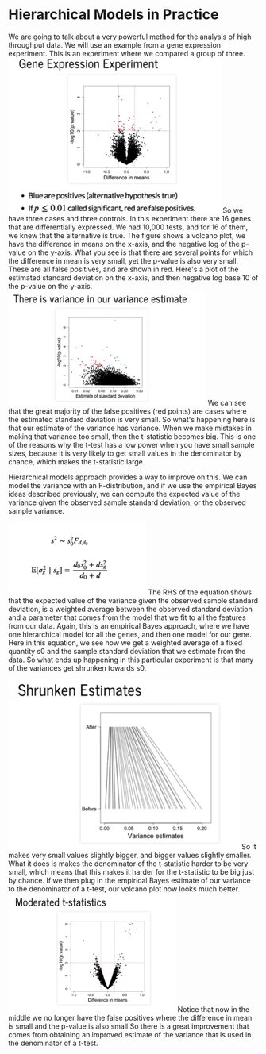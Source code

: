 Hierarchical Models in Practice
================

We are going to talk about a very powerful method for the analysis of high throughput data. We will use an example from a gene expression experiment. This is an experiment where we compared a group of three.
![experiment](experiment.png)
So we have three cases and three controls. In this experiment there are 16 genes that are differentially expressed. We had 10,000 tests, and for 16 of them, we knew that the alternative is true. The figure shows a volcano plot, we have the difference in means on the x-axis, and the negative log of the p-value on the y-axis. What you see is that there are several points for which the difference in mean is very small, yet the p-value is also very small. These are all false positives, and are shown in red.
Here's a plot of the estimated standard deviation on the x-axis, and then negative log base 10 of the p-value on the y-axis.
![variance](variance.png)
We can see that the great majority of the false positives (red points) are cases where the estimated standard deviation is very small. So what's happening here is that our estimate of the variance has variance. When we make mistakes in making that variance too small, then the t-statistic becomes big. This is one of the reasons why the t-test has a low power when you have small sample sizes, because it is very likely to get small values in the denominator by chance, which makes the t-statistic large.

Hierarchical models approach provides a way to improve on this. We can model the variance with an F-distribution, and if we use the empirical Bayes ideas described previously, we can compute the expected value of the variance given the observed sample standard deviation, or the observed sample variance.

![hierarchicalvar](hierarchicalvar.png)
The RHS of the equation shows that the expected value of the variance given the observed sample standard deviation, is a weighted average between the observed standard deviation and a parameter that comes from the model that we fit to all the features from our data.
Again, this is an empirical Bayes approach, where we have one hierarchical model for all the genes, and then one model for our gene. Here in this equation, we see how we get a weighted average of a fixed quantity s0 and the sample standard deviation that we estimate from the data. So what ends up happening in this particular experiment is that many of the variances get shrunken towards s0.

![shrunk](shrunk.png)
So it makes very small values slightly bigger, and bigger values slightly smaller. What it does is makes the denominator of the t-statistic harder to be very small, which means that this makes it harder for the t-statistic to be big just by chance. If we then plug in the empirical Bayes estimate of our variance to the denominator of a t-test, our volcano plot now looks much better.
![goodplot](goodplot.png)
Notice that now in the middle we no longer have the false positives where the difference in mean is small and the p-value is also small.So there is a great improvement that comes from obtaining an improved estimate of the variance that is used in the denominator of a t-test.
